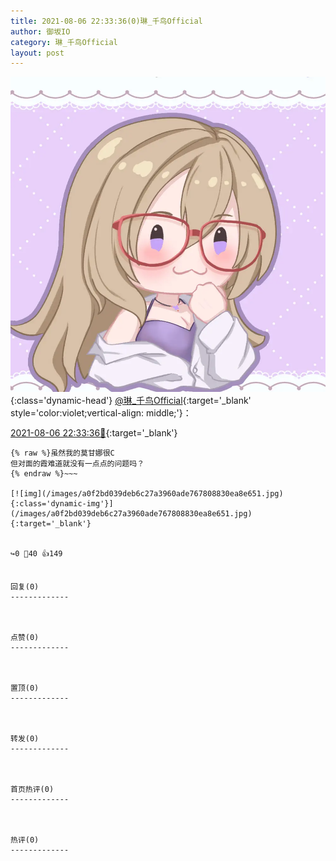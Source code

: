 ```yaml
---
title: 2021-08-06 22:33:36(0)琳_千鸟Official
author: 御坂IO
category: 琳_千鸟Official
layout: post
---
```


![img](/images/c0a88f85ebd0d056f37b114e0748e69556c8b488.jpg){:class='dynamic-head'}
[@琳_千鸟Official](https://space.bilibili.com/1620923329/dynamic){:target='_blank' style='color:violet;vertical-align: middle;'}：

[2021-08-06 22:33:36🔗](https://t.bilibili.com/555863326108033001){:target='_blank'}

~~~
{% raw %}虽然我的莫甘娜很C
但对面的霞难道就没有一点点的问题吗？
{% endraw %}~~~

[![img](/images/a0f2bd039deb6c27a3960ade767808830ea8e651.jpg){:class='dynamic-img'}](/images/a0f2bd039deb6c27a3960ade767808830ea8e651.jpg){:target='_blank'}


↪️0 💬40 👍149


回复(0)
-------------



点赞(0)
-------------



置顶(0)
-------------



转发(0)
-------------



首页热评(0)
-------------



热评(0)
-------------



